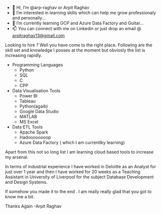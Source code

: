 - 👋 Hi, I’m @arp-raghav or Arpit Raghav
- 👀 I’m interested in learning skills which can help me grow professionaly and personally...
- 🌱 I’m currently learning GCP and Azure Data Factory and Guitar...
- 📫 You can connect with me on Linkedin or just drop an email @ arpitraghav13@gmail.com 

Looking to hire ?
Well you have come to the right place. Following are the skill set and knowledge I posses at the moment but obviosly the list is increasing rapidly.
* Programming Languages
  * Python
  * SQL
  * C
  * CPP
* Data Visualisation Tools
  * Power BI
  * Tableau
  * Python(agaib)
  * Google Data Studio
  * MATLAB
  * MS Excel
* Data ETL Tools
  * Apache Spark
  * Hadoooooooop
  * Azure Data Factory ( which I am currentlky learning)

Apart from this not so long list I am learning cloud based tools to increase my arsenal.

In terms of industrial experience I have worked in Deloitte as an Analyst for just over 1 year and then I have worked for 20 weeks as a Teaching Assistant in University of Liverpool for the subject Database Development and Design Systems.


If somehow you made it to the end . I am really really glad that you got to know me a bit.

Thanks Again
-Arpit Raghav


<!---
arp-raghav/arp-raghav is a ✨ special ✨ repository because its `README.md` (this file) appears on your GitHub profile.
You can click the Preview link to take a look at your changes.
--->
